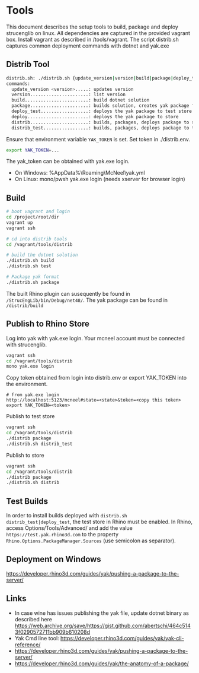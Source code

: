 # Tools

This document describes the setup tools to build, package and deploy strucenglib
on linux. All dependencies are captured in the provided vagrant box. Install vagrant as described in /tools/vagrant.
The script distrib.sh captures common deployment commands with dotnet and yak.exe


## Distrib Tool
```sh
distrib.sh: ./distrib.sh {update_version|version|build|package|deploy_test|deploy|distrib|distrib_test}
commands: 
  update_version <version>.....: updates version
  version......................: list version
  build........................: build dotnet solution
  package......................: builds solution, creates yak package format
  deploy_test..................: deploys the yak package to test store
  deploy.......................: deploys the yak package to store
  distrib......................: builds, packages, deploys package to store
  distrib_test.................: builds, packages, deploys package to test store
```

Ensure that environment variable `YAK_TOKEN` is set. Set token in ./distrib.env.

``` sh
export YAK_TOKEN=...
```

The yak_token can be obtained with yak.exe login.  
- On Windows: %AppData%\Roaming\McNeel\yak.yml
- On Linux: mono/pwsh yak.exe login (needs xserver for browser login)

## Build
```sh
# boot vagrant and login
cd /project/root/dir
vagrant up
vagrant ssh

# cd into distrib tools
cd /vagrant/tools/distrib

# build the dotnet solution
./distrib.sh build
./distrib.sh test

# Package yak format
./distrib.sh package
```
The built Rhino plugin can susequently be found in `/StrucEngLib/bin/Debug/net48/`.
The yak package can be found in `/distrib/build`

## Publish to Rhino Store
Log into yak with yak.exe login. Your mcneel account must be connected with
strucenglib.

```sh
vagrant ssh
cd /vagrant/tools/distrib
mono yak.exe login
```
Copy token obtained from login into distrib.env or export YAK_TOKEN into the environment.

```
# from yak.exe login
http://localhost:5123/mcneel#state=<state>&token=<copy this token>
export YAK_TOKEN=<token>
```


Publish to test store
```sh
vagrant ssh
cd /vagrant/tools/distrib
./distrib package
./distrib.sh distrib_test
```

Publish to store
```sh
vagrant ssh
cd /vagrant/tools/distrib
./distrib package
./distrib.sh distrib
```

## Test Builds

In order to install builds deployed with `distrib.sh distrib_test|deploy_test`, the test store in Rhino must be enabled. In Rhino, access Options/Tools/Advanced/ and add the value `https://test.yak.rhino3d.com` to the property `Rhino.Options.PackageManager.Sources` (use semicolon as separator).
  
## Deployment on Windows
https://developer.rhino3d.com/guides/yak/pushing-a-package-to-the-server/

## Links
- In case wine has issues publishing the yak file, update dotnet binary as described here
https://web.archive.org/save/https://gist.github.com/abertschi/464c5143f0290572711bb909b610208d
- Yak Cmd line tool: https://developer.rhino3d.com/guides/yak/yak-cli-reference/
- https://developer.rhino3d.com/guides/yak/pushing-a-package-to-the-server/
- https://developer.rhino3d.com/guides/yak/the-anatomy-of-a-package/

